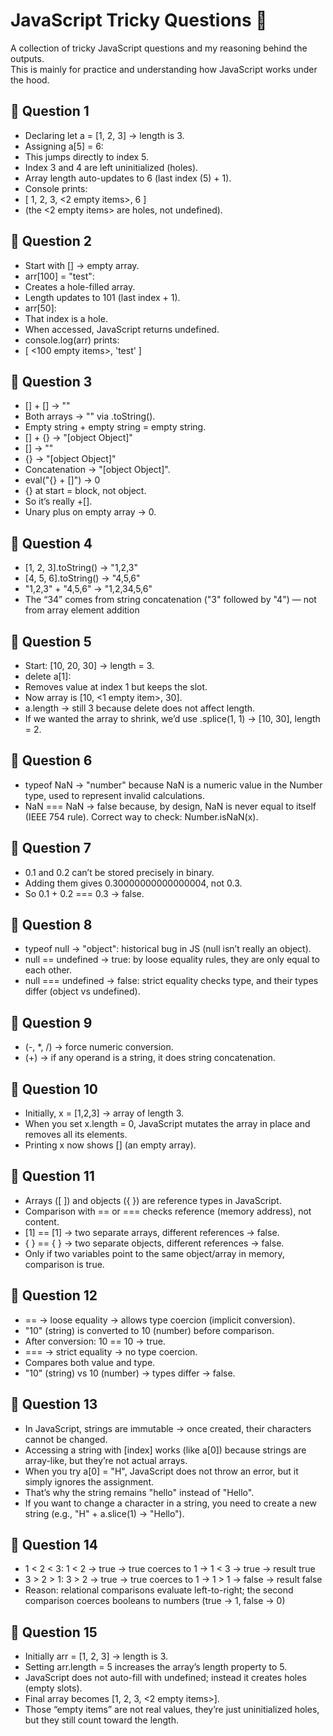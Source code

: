 # JavaScript Tricky Questions 🧩

A collection of tricky JavaScript questions and my reasoning behind the outputs.  
This is mainly for practice and understanding how JavaScript works under the hood.

## 📌 Question 1

- Declaring let a = [1, 2, 3] → length is 3.
-   Assigning a[5] = 6:
-   This jumps directly to index 5.
-   Index 3 and 4 are left uninitialized (holes).
-   Array length auto-updates to 6 (last index (5) + 1).
-   Console prints:
-   [ 1, 2, 3, <2 empty items>, 6 ]
-   (the <2 empty items> are holes, not undefined).

## 📌 Question 2

- Start with [] → empty array.
- arr[100] = "test":
- Creates a hole-filled array.
- Length updates to 101 (last index + 1).
- arr[50]:
- That index is a hole.
- When accessed, JavaScript returns undefined.
- console.log(arr) prints:
- [ <100 empty items>, 'test' ]

## 📌 Question 3

- [] + [] → ""
- Both arrays → "" via .toString().
- Empty string + empty string = empty string.
- [] + {} → "[object Object]"
- [] → ""
- {} → "[object Object]"
- Concatenation → "[object Object]".
- eval("{} + []") → 0
- {} at start = block, not object.
- So it’s really +[].
- Unary plus on empty array → 0.

## 📌 Question 4

- [1, 2, 3].toString() → "1,2,3"
- [4, 5, 6].toString() → "4,5,6"
- "1,2,3" + "4,5,6" → "1,2,34,5,6"
- The “34” comes from string concatenation ("3" followed by "4") — not from array element addition

## 📌 Question 5

- Start: [10, 20, 30] → length = 3.
- delete a[1]:
- Removes value at index 1 but keeps the slot.
- Now array is [10, <1 empty item>, 30].
- a.length → still 3 because delete does not affect length.
- If we wanted the array to shrink, we’d use .splice(1, 1) → [10, 30], length = 2.

## 📌 Question 6

- typeof NaN → "number" because NaN is a numeric value in the Number type, used to represent invalid calculations.
- NaN === NaN → false because, by design, NaN is never equal to itself (IEEE 754 rule).
Correct way to check: Number.isNaN(x).

## 📌 Question 7

- 0.1 and 0.2 can’t be stored precisely in binary.
- Adding them gives 0.30000000000000004, not 0.3.
- So 0.1 + 0.2 === 0.3 → false.

## 📌 Question 8

- typeof null → "object": historical bug in JS (null isn’t really an object).
- null == undefined → true: by loose equality rules, they are only equal to each other.
- null === undefined → false: strict equality checks type, and their types differ (object vs undefined).

## 📌 Question 9

- (-, *, /) → force numeric conversion.
- (+) → if any operand is a string, it does string concatenation.

## 📌 Question 10

- Initially, x = [1,2,3] → array of length 3.
- When you set x.length = 0, JavaScript mutates the array in place and removes all its elements.
- Printing x now shows [] (an empty array).

## 📌 Question 11

- Arrays ([ ]) and objects ({ }) are reference types in JavaScript.
- Comparison with == or === checks reference (memory address), not content.
- [1] == [1] → two separate arrays, different references → false.
- { } == { } → two separate objects, different references → false.
- Only if two variables point to the same object/array in memory, comparison is true.

## 📌 Question 12

- == → loose equality → allows type coercion (implicit conversion).
- "10" (string) is converted to 10 (number) before comparison.
- After conversion: 10 == 10 → true.
- === → strict equality → no type coercion.
- Compares both value and type.
- "10" (string) vs 10 (number) → types differ → false.

## 📌 Question 13

- In JavaScript, strings are immutable → once created, their characters cannot be changed.
- Accessing a string with [index] works (like a[0]) because strings are array-like, but they’re not actual arrays.
- When you try a[0] = "H", JavaScript does not throw an error, but it simply ignores the assignment.
- That’s why the string remains "hello" instead of "Hello".
- If you want to change a character in a string, you need to create a new string (e.g., "H" + a.slice(1) → "Hello").

## 📌 Question 14

- 1 < 2 < 3: 1 < 2 → true → true coerces to 1 → 1 < 3 → true → result true
- 3 > 2 > 1: 3 > 2 → true → true coerces to 1 → 1 > 1 → false → result false
- Reason: relational comparisons evaluate left-to-right; the second comparison coerces booleans to numbers (true → 1, false → 0)

## 📌 Question 15

- Initially arr = [1, 2, 3] → length is 3.
- Setting arr.length = 5 increases the array’s length property to 5.
- JavaScript does not auto-fill with undefined; instead it creates holes (empty slots).
- Final array becomes [1, 2, 3, <2 empty items>].
- Those “empty items” are not real values, they’re just uninitialized holes, but they still count toward the length.